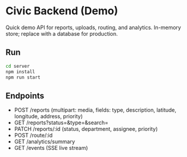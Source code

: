 # Civic Backend (Demo)

Quick demo API for reports, uploads, routing, and analytics. In-memory store; replace with a database for production.

## Run

```bash
cd server
npm install
npm run start
```

## Endpoints
- POST /reports (multipart: media, fields: type, description, latitude, longitude, address, priority)
- GET /reports?status=&type=&search=
- PATCH /reports/:id (status, department, assignee, priority)
- POST /route/:id
- GET /analytics/summary
- GET /events (SSE live stream)


